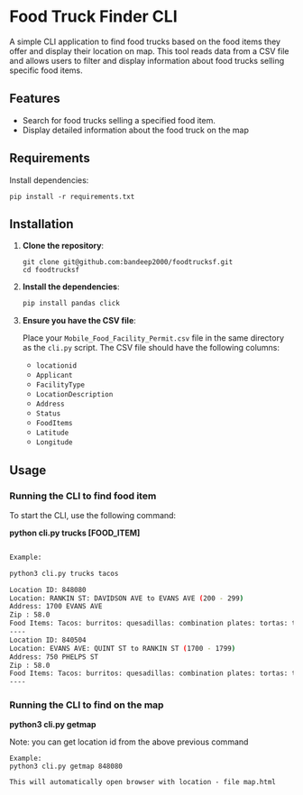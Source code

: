 # Food Truck Finder CLI

A simple CLI application to find food trucks based on the food items they offer and display their location on map. This tool reads data from a CSV file and allows users to filter and display information about food trucks selling specific food items.

## Features

- Search for food trucks selling a specified food item.
- Display detailed information about the food truck on the map

## Requirements

Install dependencies:
```
pip install -r requirements.txt
```

  ## Installation

1. **Clone the repository**:

    ```
    git clone git@github.com:bandeep2000/foodtrucksf.git
    cd foodtrucksf
    ```

2. **Install the dependencies**:

    ```sh
    pip install pandas click
    ```

3. **Ensure you have the CSV file**:

    Place your `Mobile_Food_Facility_Permit.csv` file in the same directory as the `cli.py` script. The CSV file should have the following columns:
    - `locationid`
    - `Applicant`
    - `FacilityType`
    - `LocationDescription`
    - `Address`
    - `Status`
    - `FoodItems`
    - `Latitude`
    - `Longitude`

## Usage

### Running the CLI to find food item

To start the CLI, use the following command:

**python cli.py trucks [FOOD_ITEM]**

```sh

Example:

python3 cli.py trucks tacos

Location ID: 848080
Location: RANKIN ST: DAVIDSON AVE to EVANS AVE (200 - 299)
Address: 1700 EVANS AVE
Zip : 58.0
Food Items: Tacos: burritos: quesadillas: combination plates: tortas: tostadas
----
Location ID: 840504
Location: EVANS AVE: QUINT ST to RANKIN ST (1700 - 1799)
Address: 750 PHELPS ST
Zip : 58.0
Food Items: Tacos: burritos: quesadillas: combination plates: tortas: tostadas
----

```
### Running the CLI to find on the map
**python3 cli.py getmap <location id>**

Note: you can get location id from the above previous command

```
Example:
python3 cli.py getmap 848080

This will automatically open browser with location - file map.html

```


